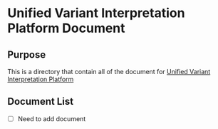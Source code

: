 # Unified Variant Interpretation Platform Document

## Purpose 
This is a directory that contain all of the document for [Unified Variant Interpretation Platform][univar]

## Document List
- [ ] Need to add document

[comment]: <Below is the information for other markdown to reference>

[Bioinformation Related]: <========================================================>
[snp]: <https://www.genome.gov/genetics-glossary/Single-Nucleotide-Polymorphisms> (Single Nucleotide Polymorphisms)
[sv]: <https://www.ncbi.nlm.nih.gov/dbvar/content/overview/> (Structural Variation)
[str]: <https://en.wikipedia.org/wiki/STR_analysis> (Short tandem repeat)
[mitro]: <https://www.genome.gov/genetics-glossary/Mitochondrial-DNA> (​MITOCHONDRIAL DNA)
[cram]: <https://en.wikipedia.org/wiki/CRAM_(file_format)> (Compressed Reference-oriented Alignment Map)
[vcf]: <https://samtools.github.io/hts-specs/VCFv4.4.pdf> (Variant Call Format)
[ped]: <https://gatk.broadinstitute.org/hc/en-us/articles/360035531972-PED-Pedigree-format> (Pedigree format)
[hpo-website]: <https://hpo.jax.org/> (HPO Website)
[gene]: <https://www.genome.gov/genetics-glossary/Gene> (Gene)
[exomiser]: <https://github.com/exomiser/Exomiser> (Exomiser)
[gene-panel]: <https://www.genomicseducation.hee.nhs.uk/genotes/knowledge-hub/gene-panel-sequencing/> (Gene Panel)
[allele-frequency]: <https://en.wikipedia.org/wiki/Allele_frequency> (Allele frequency)
[exomiser-variant-tsv]: <https://exomiser.readthedocs.io/en/latest/advanced_analysis.html#outputformats-1> (Exomiser Variant TSV)
[dna-sequencing]: <https://www.genome.gov/genetics-glossary/DNA-Sequencing> (DNA Sequencing)
[short-read-sequencing]: <https://www.genomicseducation.hee.nhs.uk/genotes/knowledge-hub/short-read-sequencing/> (Short Read Sequencing)
[fast5]: <https://help.nanoporetech.com/en/articles/6629603-what-is-a-fast5-file> (fast5)
[fastq]: <https://en.wikipedia.org/wiki/FASTQ_format> (fastq)
[igv]: <https://www.igv.org/> (Integrative Genomics Viewer)

[IT Related]: <====================================================================>
[ci-cd]: <https://www.redhat.com/en/topics/devops/what-is-ci-cd> (CI/CD)
[ci]: <https://www.ibm.com/topics/continuous-integration> (Continuous Integration)
[cd]: <https://www.ibm.com/topics/continuous-deployment> (Continuous Deployment)
[tls]: <https://www.cloudflare.com/zh-tw/learning/ssl/transport-layer-security-tls/> (TLS)
[https]: <https://www.cloudflare.com/learning/ssl/what-is-https/> (HTTPS)
[smtp]: <https://www.cloudflare.com/zh-tw/learning/email-security/what-is-smtp/> (SMTP)
[hostname]: <https://en.wikipedia.org/wiki/Hostname> (Hostname)
[port]: <https://en.wikipedia.org/wiki/Port_(computer_networking)> (Port)
[csv]: <https://en.wikipedia.org/wiki/Comma-separated_values> (Comma-separated values)
[restful-api]: <https://aws.amazon.com/tw/what-is/restful-api/> (RESTful API)
[ldap]: <https://en.wikipedia.org/wiki/Lightweight_Directory_Access_Protocol> (Lightweight Directory Access Protocol)

[Markdown Related]: <====================================================================>
[link-reference]: <https://www.eddymens.com/blog/how-to-reuse-links-in-markdown-reference-links> (Markdown Link Reference)

[Kubernetes Related]: <====================================================================>
[kubernetes]: <https://kubernetes.io/> (Kubernetes)
[kustomize]: <https://kustomize.io/> (Kustomize)
[k8s-namespace]: <https://kubernetes.io/docs/concepts/overview/working-with-objects/namespaces/> (Kubernetes Namespace)
[k8s-secret]: <https://kubernetes.io/zh-cn/docs/concepts/configuration/secret/> (Kubernetes Secret)
[k8s-dashboard]: <https://github.com/kubernetes/dashboard> (Kubernetes Dashboard)
[k8s-sa]: <https://kubernetes.io/docs/concepts/security/service-accounts/> (Kubernetes Service Accounts)
[k8s-configuration]: <https://kubernetes.io/docs/concepts/configuration/overview/> (Kubernetes Configuration)
[k8s-service]: <https://kubernetes.io/docs/reference/kubernetes-api/service-resources/service-v1/> (Kubernetes Service)
[kubectl]: <https://kubernetes.io/docs/reference/kubectl/> (kubectl)
[karpenter]: <https://karpenter.sh/> (Karpenter)
[helm]: <https://helm.sh/> (Helm)
[kong-ingress]: <https://docs.konghq.com/kubernetes-ingress-controller/latest/> (Kong Ingress Controller)
[ingress-controllers]: <https://kubernetes.io/docs/concepts/services-networking/ingress-controllers/> (Ingress Controllers)
[k8-tz]: <https://github.com/k8tz/k8tz> (Kubernetes Timezone Controller)
[k8s-node]: <https://kubernetes.io/docs/concepts/architecture/nodes/> (Kubernetes Nodes)
[k8s-pod]: <https://kubernetes.io/docs/concepts/workloads/pods/> (Kubernetes Pods)

[Javascript Related]: <====================================================================>
[node-js]: <https://nodejs.org/en> (Node.js)
[type-script]: <https://www.typescriptlang.org/> (TypeScript)
[p-npm]: <https://pnpm.io/> (pNpm)
[nest-js]: <https://docs.nestjs.com/> (NestJS)
[vue]: <https://vuejs.org/> (Vue)
[vite-configure]: <https://vitejs.dev/config/> (Vite Configuration Guide)
[vitest]: <https://vitest.dev/> (Vitest)
[es-lint]: <https://eslint.org/> (ESLint)
[axios]: <https://github.com/axios/axios> (Axios)
[axios-response-interceptors]: <https://axios-http.com/docs/interceptors> (Response Interceptors)

[Docker Related]: <====================================================================>
[docker-image]: <https://docs.docker.com/get-started/overview/#images> (Docker image)
[docker-registry]: <https://docs.docker.com/registry/> (Docker Registry)
[container-image-digest]: <https://docs.digitalocean.com/glossary/digest/> (Container Image Digest)
[dockerfile]: <https://docs.docker.com/engine/reference/builder/> (Dockerfile)

[Git & Github Related]: <====================================================================>
[git]: <https://git-scm.com/> (git)
[github]: <https://github.com/> (Github)
[github-repositories]: <https://docs.github.com/en/repositories/creating-and-managing-repositories/about-repositories> (Github Repositories)
[git-submodule]: <https://git-scm.com/book/en/v2/Git-Tools-Submodules> (Git Submodule)
[github-docker-registry]: <https://docs.github.com/en/packages/working-with-a-github-packages-registry/working-with-the-docker-registry> (Github Docker Registry)
[github-webhook]: <https://docs.github.com/en/webhooks/about-webhooks> (Github Webhook)

[IDE Related]: <====================================================================>
[ide]: <https://en.wikipedia.org/wiki/Integrated_development_environment> (Integrated Development Environment)
[vs-code]: <https://code.visualstudio.com/> (Visual Studio Code)
[vue-vs-plugin]: <https://marketplace.visualstudio.com/items?itemName=Vue.volar> (Vue Official VS Code Plugin)

[Programming Related]: <====================================================================>
[python]: <https://www.python.org/> (Python)

[Data Format Related]: <====================================================================>
[yaml]: <https://en.wikipedia.org/wiki/YAML> (YAML)
[json]: <https://en.wikipedia.org/wiki/JSON> (JSON)

[AWS Related]: <===================================================================>
[aws]: <https://aws.amazon.com/> (Amazon Web Services)
[aws-efs]: <https://aws.amazon.com/efs/> (Amazon Elastic File System)
[aws-eks]: <https://aws.amazon.com/eks/> (Amazon Elastic Kubernetes Service)
[aws-eventbridge]: <https://aws.amazon.com/eventbridge/> (Amazon EventBridge)
[aws-sqs]: <https://aws.amazon.com/sqs/> (Amazon Simple Queue Service)
[aws-sqs-fifo]: <https://docs.aws.amazon.com/AWSSimpleQueueService/latest/SQSDeveloperGuide/sqs-fifo-queues.html> (Amazon SQS FIFO queues)
[aws-s3]: <https://aws.amazon.com/s3/> (Amazon S3)
[aws-ses]: <https://aws.amazon.com/ses/> (Amazon Simple Email Service)
[aws-cloudwatch]: <https://aws.amazon.com/cloudwatch/> (Amazon CloudWatch)
[aws-ec2-spot]: <https://aws.amazon.com/ec2/spot/> (Amazon EC2 Spot Instances)
[aws-fargate]: <https://aws.amazon.com/fargate/> (AWS Fargate)
[aws-ebs]: <https://aws.amazon.com/tw/ebs/> (AWS EBS)
[aws-az]: <https://aws.amazon.com/about-aws/global-infrastructure/regions_az/> (Availability Zones)
[aws-sla]: <https://aws.amazon.com/eks/sla/> (Amazon EKS Service Level Agreement)

[External Application Related]: <==================================================>
[argo]: <https://argoproj.github.io/argo-workflows/> (Argo)
[argo-workflow]: <https://argoproj.github.io/argo-workflows/> (Argo Workflow)
[argo-event]: <https://argoproj.github.io/argo-events/> (Argo Events)
[argo-workflow-templates]: <https://argo-workflows.readthedocs.io/en/latest/workflow-templates/> (Argo Workflow Templates)
[argo-access-token]: <https://argo-workflows.readthedocs.io/en/latest/access-token/> (Argo Access Token)
[argo-event-source]: <https://github.com/argoproj/argo-events/blob/master/api/event-source.md> (Event Source)
[argo-sensor]: <https://github.com/argoproj/argo-events/blob/master/api/sensor.md> (Sensor)
[argo-cd]: <https://argo-cd.readthedocs.io/en/stable/> (Argo CD)
[argo-cd-helm]: <https://artifacthub.io/packages/helm/argo/argo-cd> (Argo CD Helm)
[argo-cd-image-updater]: <https://argocd-image-updater.readthedocs.io/en/stable/> (Argo CD Image Updater)
[argo-cd-application]: <https://argo-cd.readthedocs.io/en/stable/operator-manual/declarative-setup/#applications> (Argo CD Application)
[argo-cd-image-updater-helm]: <https://artifacthub.io/packages/helm/argo/argocd-image-updater> (Argo CD Image Updater Helm)
[argo-cd-projects]: <https://argo-cd.readthedocs.io/en/stable/user-guide/projects/> (Argo CD Projects)
[argo-cd-repository]: <https://argo-cd.readthedocs.io/en/stable/user-guide/private-repositories/> (Argo CD Repository)
[longhorn]: <https://longhorn.io/> (Longhorn)
[keycloak]: <https://www.keycloak.org/> (Keycloak)
[mongo-db]: <https://www.mongodb.com/> (MongoDB)
[swagger]: <https://swagger.io/solutions/getting-started-with-oas/> (Swagger)
[sonarqube]: <https://www.sonarsource.com/products/sonarqube/> (SonarQube)
[nextflow]: <https://www.nextflow.io/> (Nextflow)
[bwa]: <https://github.com/lh3/bwa> (BWA)
[samtools]: <https://github.com/samtools/samtools> (samtools)
[deepvariant]: <https://github.com/google/deepvariant> (DeepVariant)
[surveyor]: <https://github.com/Mesh89/SurVeyor> (SurVeyor)
[bcftools]: <https://github.com/samtools/bcftools> (bcftools)
[cnvkit]: <https://github.com/etal/cnvkit> (cnvkit)
[glnexus]: <https://github.com/dnanexus-rnd/GLnexus> (GLnexus)

[Internal Application Related]: <==================================================>
[univar]: <https://github.com/kensung-lab/UniVar> (UniVar)
[univar-frontend]: <https://github.com/kensung-lab/univar-frontend> (UniVar Frontend)
[univar-backend]: <https://github.com/kensung-lab/univar-backend> (UniVar Backend)
[variant-import-tool]: <https://github.com/kensung-lab/variant-import-tool> (Variant Import tool)
[s3-proxy-service]: <https://github.com/kensung-lab/s3-proxy-service> (S3 Proxy Service)
[univar-anno]: <https://github.com/kensung-lab/univar-annotation> (UniVar Annotation Pipeline)
[univar-doc]: <./univar-doc/> (UniVar Document)

[Internal Application Guide]: <==================================================>

[Internal Application Links]: <==================================================>